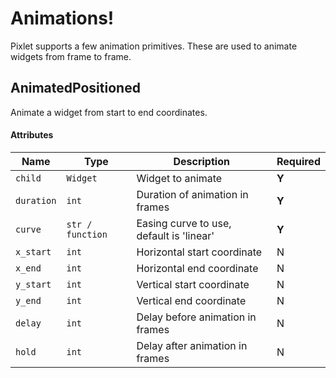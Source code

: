 <!-- Docs generated by runtime/gen. DO NOT EDIT. -->

# Animations!

Pixlet supports a few animation primitives. These are used to animate
widgets from frame to frame.


## AnimatedPositioned
Animate a widget from start to end coordinates.

#### Attributes
| Name | Type | Description | Required |
| --- | --- | --- | --- |
| `child` | `Widget` | Widget to animate | **Y** |
| `duration` | `int` | Duration of animation in frames | **Y** |
| `curve` | `str / function` | Easing curve to use, default is 'linear' | **Y** |
| `x_start` | `int` | Horizontal start coordinate | N |
| `x_end` | `int` | Horizontal end coordinate | N |
| `y_start` | `int` | Vertical start coordinate | N |
| `y_end` | `int` | Vertical end coordinate | N |
| `delay` | `int` | Delay before animation in frames | N |
| `hold` | `int` | Delay after animation in frames | N |



